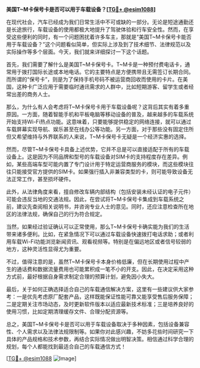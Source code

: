 **美国T~M卡保号卡是否可以用于车载设备？[[TG💪+ @esim1088](https://t.me/s/esim1088)]**

在现代社会，汽车已经成为我们日常生活中不可或缺的一部分。无论是短途通勤还是长途旅行，车载设备的使用都极大地提升了驾驶体验和行车安全性。然而，在享受这些便利的同时，有一个问题困扰着许多车主，那就是“美国T~M卡保号卡能否用于车载设备？”这个问题看似简单，但实际上涉及到了技术细节、法律规范以及实际操作等多个层面。今天，我们就来详细探讨一下这个话题。

首先，我们需要了解什么是美国T~M卡保号卡。T~M卡是一种预付费电话卡，通常用于拨打国际长途或本地电话。它的主要特点是方便携带且无需签订长期合同。而所谓的“保号卡”，则是为了保持手机号码不被运营商回收而使用的卡片。在美国，这种卡广泛应用于需要临时通讯需求的人群中，比如短期游客、留学生或者经常出差的商务人士。

那么，为什么有人会考虑将T~M卡保号卡用于车载设备呢？这背后其实有着多重原因。一方面，随着智能手机和平板电脑等移动设备的普及，越来越多的车载系统开始支持Wi-Fi热点功能。这意味着，只要能够提供稳定的网络连接，就可以通过车载屏幕实现导航、娱乐甚至在线办公等功能。另一方面，对于那些没有固定住所但又希望维持与外界联系的人来说，T~M卡保号卡无疑是一个经济实惠的选择。

然而，尽管T~M卡保号卡具备上述优势，它并不总是可以直接适配于所有的车载设备上。这是因为不同品牌和型号的车载设备对SIM卡的支持程度存在差异。例如，某些高端车型可能内置了专门设计用于特定运营商服务的模块，而这些模块往往只能接受官方提供的SIM卡。如果强行插入非兼容类型的卡，则可能导致设备无法正常工作，甚至损坏硬件。

此外，从法律角度来看，擅自修改车辆内部结构（包括安装未经认证的电子元件）可能会违反当地的交通法规。因此，在尝试将T~M卡保号卡集成到车载系统之前，建议先查阅相关说明书，并咨询专业人士的意见。同时，还应注意检查所在地区的法律法规，确保自己的行为符合规定。

当然，如果经过验证确认可以正常使用，那么T~M卡保号卡确实能为我们的生活带来诸多便利。比如，在紧急情况下可以通过车载设备快速拨打电话求助；或者利用车载Wi-Fi功能浏览新闻资讯、观看视频等。特别是在偏远地区或者信号较弱的地方，这种灵活性显得尤为重要。

不过，值得注意的是，虽然T~M卡保号卡本身价格低廉，但在长期使用过程中产生的通话费和数据流量费用也可能累积成一笔不小的开支。因此，在决定采用这种方式前，最好根据自身需求制定合理的预算计划，避免因小失大。

最后，关于如何正确选择适合自己的车载通信解决方案，这里有一些建议供大家参考：一是优先考虑原厂配套产品，这样既能保证性能可靠又能享受售后服务保障；二是定期关注市场动态，及时更新软件版本以适应最新技术标准；三是培养良好的使用习惯，比如定期清理缓存文件、合理分配资源等。

总之，美国T~M卡保号卡是否可以用于车载设备取决于多种因素，包括设备兼容性、个人需求以及法律法规限制等。如果你对此感兴趣，不妨多花些时间研究一下具体的产品规格和技术参数，再结合实际情况做出明智决策。相信通过科学合理的规划，每个人都能找到最适合自己的车载通信方式！

[[TG💪+ @esim1088](https://t.me/s/esim1088) ![Image](https://i.postimg.cc/4NQfJmqS/Snipaste-2025-05-13-00-14-12.png)]